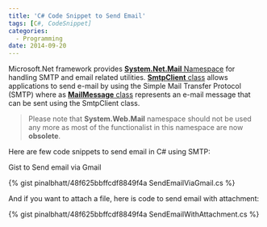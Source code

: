 ```yaml
---
title: 'C# Code Snippet to Send Email'
tags: [C#, CodeSnippet]
categories:
  - Programming
date: 2014-09-20
---
```

<p>Microsoft.Net framework provides <a title="System.Net.Mail Namespace" href="http://msdn.microsoft.com/en-us/library/System.Net.Mail.aspx" target="_blank"><strong>System.Net.Mail</strong> Namespace</a> for handling SMTP and email related utilities. <a href="http://msdn.microsoft.com/en-us/library/system.net.mail.smtpclient.aspx" target="_blank"><strong>SmtpClient</strong> class</a> allows applications to send e-mail by using the Simple Mail Transfer Protocol (SMTP) where as <a href="http://msdn.microsoft.com/en-us/library/system.net.mail.mailmessage.aspx" target="_blank"><strong>MailMessage</strong> class</a> represents an e-mail message that can be sent using the SmtpClient class.</p>
<blockquote><p>Please note that <strong>System.Web.Mail</strong> namespace should not be used any more as most of the functionalist in this namespace are now <strong>obsolete</strong>.</p></blockquote>
<p>Here are few code snippets to send email in C# using SMTP:</p>
<p>Gist to Send email via Gmail</p>
{% gist pinalbhatt/48f625bbffcdf8849f4a SendEmailViaGmail.cs %}
<p>And if you want to attach a file, here is code to send email with attachment:</p>
{% gist pinalbhatt/48f625bbffcdf8849f4a SendEmailWithAttachment.cs %}